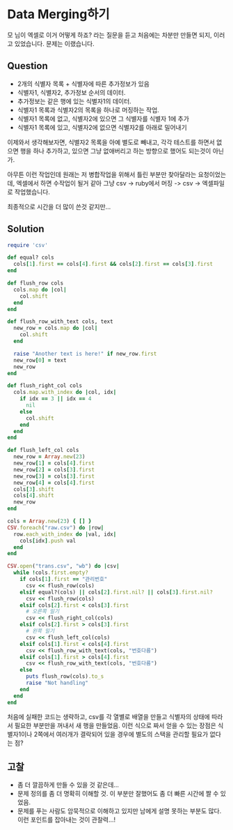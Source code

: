 # Data Merging하기

모 님이 엑셀로 이거 어떻게 하죠? 라는 질문을 듣고 처음에는 차분만 만들면 되지, 이러고 있었습니다. 문제는 이랬습니다.

## Question

* 2개의 식별자 목록 + 식별자에 따른 추가정보가 있음
* 식별자1, 식별자2, 추가정보 순서의 데이터.
* 추가정보는 같은 행에 있는 식별자1의 데이터.
* 식별자1 목록과 식별자2의 목록을 하나로 머징하는 작업.
* 식별자1 목록에 없고, 식별자2에 있으면 그 식별자를 식별자 1에 추가
* 식별자1 목록에 있고, 식별자2에 없으면 식별자2를 아래로 밀어내기

이제와서 생각해보자면, 식별자2 목록을 아예 별도로 빼내고, 각각 테스트를 하면서 없으면 행을 하나 추가하고, 있으면 그냥 없애버리고 하는 방향으로 했어도 되는것이 아닌가.

아무튼 이런 작업인데 원래는 저 병합작업을 위해서 틀린 부분만 찾아달라는 요청이었는데, 엑셀에서 하면 수작업이 될거 같아 그냥 csv -> ruby에서 머징 -> csv -> 엑셀파일로 작업했습니다.

최종적으로 시간을 더 많이 쓴것 같지만...

## Solution

```ruby
require 'csv'

def equal? cols
  cols[1].first == cols[4].first && cols[2].first == cols[3].first
end

def flush_row cols
  cols.map do |col|
    col.shift
  end
end

def flush_row_with_text cols, text
  new_row = cols.map do |col|
    col.shift
  end

  raise "Another text is here!" if new_row.first
  new_row[0] = text
  new_row
end

def flush_right_col cols
  cols.map.with_index do |col, idx|
    if idx == 3 || idx == 4
      nil
    else
      col.shift
    end
  end
end

def flush_left_col cols
  new_row = Array.new(23)
  new_row[1] = cols[4].first
  new_row[2] = cols[3].first
  new_row[3] = cols[3].first
  new_row[4] = cols[4].first
  cols[3].shift
  cols[4].shift
  new_row
end

cols = Array.new(23) { [] }
CSV.foreach("raw.csv") do |row|
  row.each_with_index do |val, idx|
    cols[idx].push val
  end
end

CSV.open("trans.csv", "wb") do |csv|
  while !cols.first.empty?
    if cols[1].first == "관리번호"
      csv << flush_row(cols)
    elsif equal?(cols) || cols[2].first.nil? || cols[3].first.nil?
      csv << flush_row(cols)
    elsif cols[2].first < cols[3].first
      # 오른쪽 밀기
      csv << flush_right_col(cols)
    elsif cols[2].first > cols[3].first
      # 왼쪽 밀기
      csv << flush_left_col(cols)
    elsif cols[1].first < cols[4].first
      csv << flush_row_with_text(cols, "번호다름")
    elsif cols[1].first > cols[4].first
      csv << flush_row_with_text(cols, "번호다름")
    else
      puts flush_row(cols).to_s
      raise "Not handling"
    end
  end
end
```

처음에 실패한 코드는 생략하고, csv를 각 열별로 배열을 만들고 식별자의 상태에 따라서 필요한 부분만을 꺼내서 새 행을 만들었음. 이런 식으로 짜서 얻을 수 있는 장점은 식별자1이나 2쪽에서 여러개가 결락되어 있을 경우에 별도의 스택을 관리할 필요가 없다는 점?

## 고찰
* 좀 더 깔끔하게 만들 수 있을 것 같은데...
* 문제 정의를 좀 더 명확히 이해할 것. 이 부분만 잘했어도 좀 더 빠른 시간에 짤 수 있었음.
* 문제를 푸는 사람도 암묵적으로 이해하고 있지만 남에게 설명 못하는 부분도 많다. 이런 포인트를 잡아내는 것이 관찰력...!
